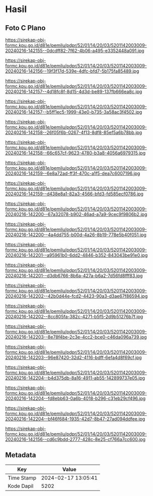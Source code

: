 # Hasil

## Foto C Plano

https://sirekap-obj-formc.kpu.go.id/d81e/pemilu/pdpr/52/01/14/20/03/5201142003009-20240216-142155--0dcdff82-7f62-4b06-a495-e3352448a091.jpg

https://sirekap-obj-formc.kpu.go.id/d81e/pemilu/pdpr/52/01/14/20/03/5201142003009-20240216-142156--19f3f17d-539e-4dfc-bfd7-5b175fa85489.jpg

https://sirekap-obj-formc.kpu.go.id/d81e/pemilu/pdpr/52/01/14/20/03/5201142003009-20240216-142157--4d18fc8f-8d15-4d3d-be89-137fb666ea8c.jpg

https://sirekap-obj-formc.kpu.go.id/d81e/pemilu/pdpr/52/01/14/20/03/5201142003009-20240216-142157--b5ff1ec5-1999-43e0-b735-3a58ac3f4502.jpg

https://sirekap-obj-formc.kpu.go.id/d81e/pemilu/pdpr/52/01/14/20/03/5201142003009-20240216-142158--26f05f6b-0267-4f13-8df8-85ef5a6b78bb.jpg

https://sirekap-obj-formc.kpu.go.id/d81e/pemilu/pdpr/52/01/14/20/03/5201142003009-20240216-142158--66c657cf-9623-4780-b3a8-4056a6979315.jpg

https://sirekap-obj-formc.kpu.go.id/d81e/pemilu/pdpr/52/01/14/20/03/5201142003009-20240216-142159--6e8a72ad-ff3f-470c-a1f5-dea7c6007196.jpg

https://sirekap-obj-formc.kpu.go.id/d81e/pemilu/pdpr/52/01/14/20/03/5201142003009-20240216-142159--d438e8a1-82a3-4566-bfd3-fd585ecf0786.jpg

https://sirekap-obj-formc.kpu.go.id/d81e/pemilu/pdpr/52/01/14/20/03/5201142003009-20240216-142200--67a32078-b902-46ad-a7a9-9cec9f9806b2.jpg

https://sirekap-obj-formc.kpu.go.id/d81e/pemilu/pdpr/52/01/14/20/03/5201142003009-20240216-142200--4a4dd755-b00d-4a26-8b19-778e5b40f051.jpg

https://sirekap-obj-formc.kpu.go.id/d81e/pemilu/pdpr/52/01/14/20/03/5201142003009-20240216-142201--a95961b0-6dd2-4846-b352-843043be91e0.jpg

https://sirekap-obj-formc.kpu.go.id/d81e/pemilu/pdpr/52/01/14/20/03/5201142003009-20240216-142201--d3db6766-8b6a-427a-b6a2-7d56fd8fff83.jpg

https://sirekap-obj-formc.kpu.go.id/d81e/pemilu/pdpr/52/01/14/20/03/5201142003009-20240216-142202--42b0d44e-fcd2-4423-90a3-d3ae67f86594.jpg

https://sirekap-obj-formc.kpu.go.id/d81e/pemilu/pdpr/52/01/14/20/03/5201142003009-20240216-142202--8cc805fa-382c-4271-b5f5-2d9b51276b7f.jpg

https://sirekap-obj-formc.kpu.go.id/d81e/pemilu/pdpr/52/01/14/20/03/5201142003009-20240216-142203--8e78f4be-2c3e-4cc2-bce0-c46da096a739.jpg

https://sirekap-obj-formc.kpu.go.id/d81e/pemilu/pdpr/52/01/14/20/03/5201142003009-20240216-142203--96e87420-32d2-4116-bdff-6efa4d8f69cf.jpg

https://sirekap-obj-formc.kpu.go.id/d81e/pemilu/pdpr/52/01/14/20/03/5201142003009-20240216-142204--b4d375db-8a16-4911-ab55-142899737e05.jpg

https://sirekap-obj-formc.kpu.go.id/d81e/pemilu/pdpr/52/01/14/20/03/5201142003009-20240216-142204--fd8ebb63-0a6b-4018-b296-c31eb29cf496.jpg

https://sirekap-obj-formc.kpu.go.id/d81e/pemilu/pdpr/52/01/14/20/03/5201142003009-20240216-142204--bf46f684-1935-42d7-8b47-27ad094ddfee.jpg

https://sirekap-obj-formc.kpu.go.id/d81e/pemilu/pdpr/52/01/14/20/03/5201142003009-20240216-142156--cd6c9bdd-2777-428c-8e25-cf766a7cc600.jpg


## Metadata

| Key        | Value               |
| ---------- | ------------------- |
| Time Stamp | 2024-02-17 13:05:41 |
| Kode Dapil | 5202                |



